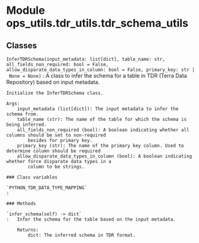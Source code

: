 Module ops_utils.tdr_utils.tdr_schema_utils
===========================================

Classes
-------

`InferTDRSchema(input_metadata: list[dict], table_name: str, all_fields_non_required: bool = False, allow_disparate_data_types_in_column: bool = False, primary_key: str | None = None)`
:   A class to infer the schema for a table in TDR (Terra Data Repository) based on input metadata.
    
    Initialize the InferTDRSchema class.
    
    Args:
        input_metadata (list[dict]): The input metadata to infer the schema from.
        table_name (str): The name of the table for which the schema is being inferred.
        all_fields_non_required (bool): A boolean indicating whether all columns should be set to non-required
            besides for primary key.
        primary_key (str): The name of the primary key column. Used to determine column should be required
        allow_disparate_data_types_in_column (bool): A boolean indicating whether force disparate data types in a
            column to be strings.

    ### Class variables

    `PYTHON_TDR_DATA_TYPE_MAPPING`
    :

    ### Methods

    `infer_schema(self) ‑> dict`
    :   Infer the schema for the table based on the input metadata.
        
        Returns:
            dict: The inferred schema in TDR format.